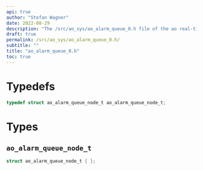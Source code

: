 ```yaml
---
api: true
author: "Stefan Wagner"
date: 2022-08-29
description: "The /src/ao_sys/ao_alarm_queue_0.h file of the ao real-time operating system."
draft: true
permalink: /src/ao_sys/ao_alarm_queue_0.h/
subtitle: ""
title: "ao_alarm_queue_0.h"
toc: true
---
```


# Typedefs

```c
typedef struct ao_alarm_queue_node_t ao_alarm_queue_node_t;
```

# Types

## `ao_alarm_queue_node_t`

```c
struct ao_alarm_queue_node_t { };
```

